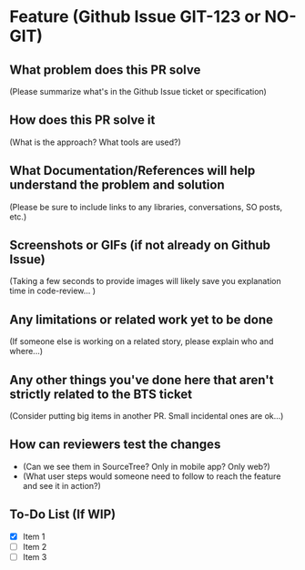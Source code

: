 # Feature (Github Issue GIT-123 or NO-GIT)

## What problem does this PR solve

(Please summarize what's in the Github Issue ticket or specification)

## How does this PR solve it

(What is the approach? What tools are used?)

## What Documentation/References will help understand the problem and solution

(Please be sure to include links to any libraries, conversations, SO posts, etc.)

## Screenshots or GIFs (if not already on Github Issue)

(Taking a few seconds to provide images will likely save you explanation time in code-review... )

## Any limitations or related work yet to be done

(If someone else is working on a related story, please explain who and where...)

## Any other things you've done here that aren't strictly related to the BTS ticket

(Consider putting big items in another PR. Small incidental ones are ok...)

## How can reviewers test the changes

* (Can we see them in SourceTree? Only in mobile app? Only web?)
* (What user steps would someone need to follow to reach the feature and see it in action?)

## To-Do List (If WIP)

* [x] Item 1
* [ ] Item 2
* [ ] Item 3
